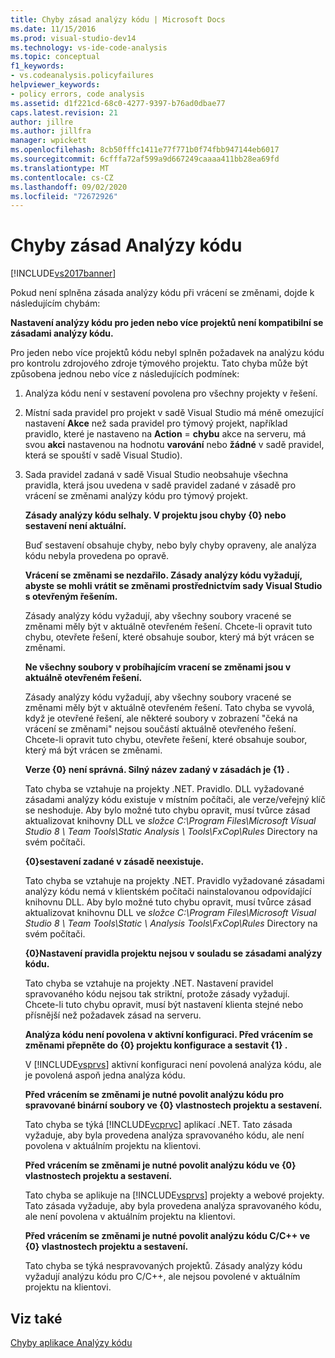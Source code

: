 ```yaml
---
title: Chyby zásad analýzy kódu | Microsoft Docs
ms.date: 11/15/2016
ms.prod: visual-studio-dev14
ms.technology: vs-ide-code-analysis
ms.topic: conceptual
f1_keywords:
- vs.codeanalysis.policyfailures
helpviewer_keywords:
- policy errors, code analysis
ms.assetid: d1f221cd-68c0-4277-9397-b76ad0dbae77
caps.latest.revision: 21
author: jillre
ms.author: jillfra
manager: wpickett
ms.openlocfilehash: 8cb50fffc1411e77f771b0f74fbb947144eb6017
ms.sourcegitcommit: 6cfffa72af599a9d667249caaaa411bb28ea69fd
ms.translationtype: MT
ms.contentlocale: cs-CZ
ms.lasthandoff: 09/02/2020
ms.locfileid: "72672926"
---
```

# <a name="code-analysis-policy-errors"></a>Chyby zásad Analýzy kódu
[!INCLUDE[vs2017banner](../includes/vs2017banner.md)]

Pokud není splněna zásada analýzy kódu při vrácení se změnami, dojde k následujícím chybám:

 **Nastavení analýzy kódu pro jeden nebo více projektů není kompatibilní se zásadami analýzy kódu.**

 Pro jeden nebo více projektů kódu nebyl splněn požadavek na analýzu kódu pro kontrolu zdrojového zdroje týmového projektu. Tato chyba může být způsobena jednou nebo více z následujících podmínek:

1. Analýza kódu není v sestavení povolena pro všechny projekty v řešení.

2. Místní sada pravidel pro projekt v sadě Visual Studio má méně omezující nastavení **Akce** než sada pravidel pro týmový projekt, například pravidlo, které je nastaveno na **Action** = **chybu** akce na serveru, má svou **akci** nastavenou na hodnotu **varování** nebo **žádné** v sadě pravidel, která se spouští v sadě Visual Studio).

3. Sada pravidel zadaná v sadě Visual Studio neobsahuje všechna pravidla, která jsou uvedena v sadě pravidel zadané v zásadě pro vrácení se změnami analýzy kódu pro týmový projekt.

   **Zásady analýzy kódu selhaly. V projektu jsou chyby {0} nebo sestavení není aktuální.**

   Buď sestavení obsahuje chyby, nebo byly chyby opraveny, ale analýza kódu nebyla provedena po opravě.

   **Vrácení se změnami se nezdařilo. Zásady analýzy kódu vyžadují, abyste se mohli vrátit se změnami prostřednictvím sady Visual Studio s otevřeným řešením.**

   Zásady analýzy kódu vyžadují, aby všechny soubory vracené se změnami měly být v aktuálně otevřeném řešení. Chcete-li opravit tuto chybu, otevřete řešení, které obsahuje soubor, který má být vrácen se změnami.

   **Ne všechny soubory v probíhajícím vracení se změnami jsou v aktuálně otevřeném řešení.**

   Zásady analýzy kódu vyžadují, aby všechny soubory vracené se změnami měly být v aktuálně otevřeném řešení. Tato chyba se vyvolá, když je otevřené řešení, ale některé soubory v zobrazení "čeká na vrácení se změnami" nejsou součástí aktuálně otevřeného řešení. Chcete-li opravit tuto chybu, otevřete řešení, které obsahuje soubor, který má být vrácen se změnami.

   **Verze {0} není správná. Silný název zadaný v zásadách je {1} .**

   Tato chyba se vztahuje na projekty .NET. Pravidlo. DLL vyžadované zásadami analýzy kódu existuje v místním počítači, ale verze/veřejný klíč se neshoduje. Aby bylo možné tuto chybu opravit, musí tvůrce zásad aktualizovat knihovny DLL ve *složce C:\Program Files\Microsoft Visual Studio 8 \ Team Tools\Static Analysis \\ Tools\FxCop\Rules* Directory na svém počítači.

   **{0}sestavení zadané v zásadě neexistuje.**

   Tato chyba se vztahuje na projekty .NET. Pravidlo vyžadované zásadami analýzy kódu nemá v klientském počítači nainstalovanou odpovídající knihovnu DLL. Aby bylo možné tuto chybu opravit, musí tvůrce zásad aktualizovat knihovnu DLL ve *složce C:\Program Files\Microsoft Visual Studio 8 \ Team Tools\Static \\ Analysis Tools\FxCop\Rules* Directory na svém počítači.

   **{0}Nastavení pravidla projektu nejsou v souladu se zásadami analýzy kódu.**

   Tato chyba se vztahuje na projekty .NET. Nastavení pravidel spravovaného kódu nejsou tak striktní, protože zásady vyžadují. Chcete-li tuto chybu opravit, musí být nastavení klienta stejné nebo přísnější než požadavek zásad na serveru.

   **Analýza kódu není povolena v aktivní konfiguraci. Před vrácením se změnami přepněte do {0} projektu konfigurace a sestavit {1} .**

   V [!INCLUDE[vsprvs](../includes/vsprvs-md.md)] aktivní konfiguraci není povolená analýza kódu, ale je povolená aspoň jedna analýza kódu.

   **Před vrácením se změnami je nutné povolit analýzu kódu pro spravované binární soubory ve {0} vlastnostech projektu a sestavení.**

   Tato chyba se týká [!INCLUDE[vcprvc](../includes/vcprvc-md.md)] aplikací .NET. Tato zásada vyžaduje, aby byla provedena analýza spravovaného kódu, ale není povolena v aktuálním projektu na klientovi.

   **Před vrácením se změnami je nutné povolit analýzu kódu ve {0} vlastnostech projektu a sestavení.**

   Tato chyba se aplikuje na [!INCLUDE[vsprvs](../includes/vsprvs-md.md)] projekty a webové projekty. Tato zásada vyžaduje, aby byla provedena analýza spravovaného kódu, ale není povolena v aktuálním projektu na klientovi.

   **Před vrácením se změnami je nutné povolit analýzu kódu C/C++ ve {0} vlastnostech projektu a sestavení.**

   Tato chyba se týká nespravovaných projektů. Zásady analýzy kódu vyžadují analýzu kódu pro C/C++, ale nejsou povolené v aktuálním projektu na klientovi.

## <a name="see-also"></a>Viz také
 [Chyby aplikace Analýzy kódu](../code-quality/code-analysis-application-errors.md)
